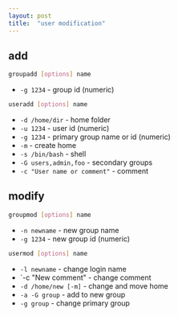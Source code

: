 ```yaml
---
layout: post
title:  "user modification"
---
```


## add

```bash
groupadd [options] name
```

* `-g 1234` - group id (numeric)

```bash
useradd [options] name
```

* `-d /home/dir` - home folder
* `-u 1234` - user id (numeric)
* `-g 1234` - primary group name or id (numeric)
* `-m` - create home
* `-s /bin/bash` - shell
* `-G users,admin,foo` - secondary groups
* `-c "User name or comment"` - comment

## modify

```bash
groupmod [options] name
```

* `-n newname` - new group name
* `-g 1234` - new group id (numeric)

```bash
usermod [options] name
```

* `-l newname` - change login name
* `-c "New comment" - change comment
* `-d /home/new [-m]` - change and move home
* `-a -G group` - add to new group
* `-g group` - change primary group
